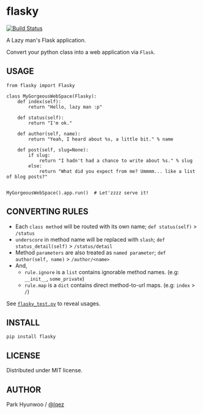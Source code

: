 flasky
======
[![Build Status](https://travis-ci.org/lqez/flasky.png?branch=master)](https://travis-ci.org/lqez/flasky)

A Lazy man's Flask application.

Convert your python class into a web application via `Flask`.


USAGE
-----

    from flasky import Flasky

    class MyGorgeousWebSpace(Flasky):
        def index(self):
            return "Hello, lazy man :p"

        def status(self):
            return "I'm ok."

        def author(self, name):
            return "Yeah, I heard about %s, a little bit." % name

        def post(self, slug=None):
            if slug:
                return "I hadn't had a chance to write about %s." % slug
            else:
                return "What did you expect from me? Ummmm... like a list of blog posts?"


    MyGorgeousWebSpace().app.run()  # Let'zzzz serve it!
    
    
CONVERTING RULES
----------------

 - Each `class method` will be routed with its own name; `def status(self)` > `/status`
 - `underscore` in method name will be replaced with `slash`; `def status_detail(self)` > `/status/detail`
 - Method `parameters` are also treated as `named parameter`; `def author(self, name)` > `/author/<name>`
 - And,
    - `rule.ignore` is a `list` contains ignorable method names. (e.g: `__init__`, `some_private`)
    - `rule.map` is a `dict` contains direct method-to-url maps. (e.g: `index` > `/`)

See [`flasky_test.py`](https://github.com/lqez/flasky/blob/master/flasky/tests/flasky_test.py) to reveal usages.


INSTALL
-------
    pip install flasky


LICENSE
-------
Distributed under MIT license.


AUTHOR
------
Park Hyunwoo / [@lqez](https://twitter.com/lqez)
